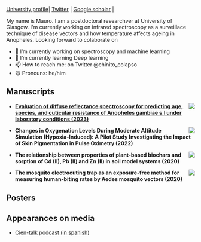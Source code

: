 [University profile][0]| [Twitter][1] | [Google scholar][2] |

My name is Mauro. I am a postdoctoral researchver at University of Glasgow. I'm currently working on infrared spectroscopy as a surveillace technique of disease vectors and how temperature affects ageing in Anopheles. Looking forward to colaborate on 
- 🔭 I’m currently working on spectroscopy and machine learning
- 🌱 I’m currently learning Deep learning
- 📫 How to reach me: on Twitter @chinito_colapso
- 😄 Pronouns: he/him

## Manuscripts

- <a href="https://doi.org/10.1007/978-3-319-76207-4_15"><img src="https://zenodo.org/badge/DOI/10.1038/s41598-023-45696-x.svg" align="right"/></a> **[Evaluation of diffuse reflectance spectroscopy for predicting age, species, and cuticular resistance of Anopheles gambiae s.l under laboratory conditions (2023)](https://github.com/maurocolapso/ML-DRIFT_Pazmino_et_al_2023.git)**

- <a href="https://doi.org/10.1007/978-3-031-14190-4_64"><img src="https://zenodo.org/badge/DOI/10.1007/978-3-031-14190-4_64.svg" align="right"/></a> **Changes in Oxygenation Levels During Moderate Altitude Simulation (Hypoxia-Induced): A Pilot Study Investigating the Impact of Skin Pigmentation in Pulse Oximetry (2022)**

- <a href="https://doi.org/10.1016/j.heliyon.2020.e05388"><img src="https://zenodo.org/badge/DOI/10.1016/j.heliyon.2020.e05388.svg" align="right"/></a> **The relationship between properties of plant-based biochars and sorption of Cd (II), Pb (II) and Zn (II) in soil model systems (2020)**

- <a href="https://doi.org/10.1186/s13071-020-3887-8"><img src="https://zenodo.org/badge/DOI/10.1186/s13071-020-3887-8.svg" align="right"/></a> **The mosquito electrocuting trap as an exposure-free method for measuring human-biting rates by Aedes mosquito vectors (2020)**

## Posters
  


## Appearances on media
- [Cien-talk podcast (in spanish)](https://open.spotify.com/episode/6vhpL34U4w8yukOXgfpfjT?si=5d62eca124494eaf)

[0]: https://www.gla.ac.uk/schools/bohvm/staff/mauropazminobetancourth/
[1]: https://twitter.com/chinito_colapso
[2]: https://scholar.google.co.uk/citations?user=m4iwAloAAAAJ&hl=en
